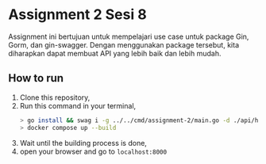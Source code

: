 # Assignment 2 Sesi 8

Assignment ini bertujuan untuk mempelajari use case untuk package Gin, Gorm, dan gin-swagger. Dengan menggunakan package tersebut, kita diharapkan dapat membuat API yang lebih baik dan lebih mudah.

## How to run

1. Clone this repository,
2. Run this command in your terminal,
   ```bash
   > go install && swag i -g ../../cmd/assignment-2/main.go -d ./api/handlers/
   > docker compose up --build
   ```
3. Wait until the building process is done, 
4. open your browser and go to `localhost:8000`
